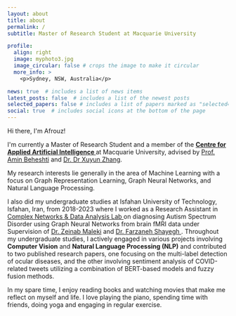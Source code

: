 ```yaml
---
layout: about
title: about
permalink: /
subtitle: Master of Research Student at Macquarie University

profile:
  align: right
  image: myphoto3.jpg
  image_circular: false # crops the image to make it circular
  more_info: >
    <p>Sydney, NSW, Australia</p>

news: true  # includes a list of news items
latest_posts: false  # includes a list of the newest posts
selected_papers: false # includes a list of papers marked as "selected={true}"
social: true  # includes social icons at the bottom of the page
---
```


Hi there, I'm Afrouz!

<!-- <font size="4.5"> -->
<!-- As an AI enthusiast, I am genuinely passionate about the advancements and potential of artificial intelligence, which fuels my drive to continuously learn and grow in this field. -->

I'm currently a Master of Research Student and a member of the <b><a href='https://www.mq.edu.au/research/research-centres-groups-and-facilities/centres/centre-for-applied-artificial-intelligence'>Centre for Applied Artificial Intelligence </a></b> at Macquarie University, advised by <a href='https://data-science-group.github.io/people/aminbeheshti/'> Prof. Amin Beheshti</a> and <a href='https://sites.google.com/site/seanzhangcs/'>Dr. Dr Xuyun Zhang</a>. 

My research interests lie generally in the area of Machine Learning with a focus on Graph Representation Learning, Graph Neural Networks, and Natural Language Processing. 

I also did my undergraduate studies at Isfahan University of Technology, Isfahan, Iran, from 2018-2023 where I worked as a Research Assistant in <a href='https://malekilab.ir/'>Complex Networks & Data Analysis Lab </a> on diagnosing Autism Spectrum Disorder using Graph Neural Networks from brain fMRI data under Supervision of <a href='https://zmaleki.iut.ac.ir/'>Dr. Zeinab Maleki</a> and <a href='https://shayegh.iut.ac.ir/'>Dr. Farzaneh Shayegh </a>. Throughout my undergraduate studies, I actively engaged in various projects involving <b>Computer Vision</b> and <b>Natural Language Processing (NLP)</b> and contributed to two published research papers, one focusing on the multi-label detection of ocular diseases, and the other involving sentiment analysis of COVID-related tweets utilizing a combination of BERT-based models and fuzzy fusion methods.


In my spare time, I enjoy reading books and watching movies that make me reflect on myself and life. I love playing the piano, spending time with friends, doing yoga and engaging in regular exercise.

<!-- </font> -->
<!-- In the field of Graph Representation Learning, I am keen on designing methods for analysing complex data (Brain, Social, or Biological Networks) as well as conducting research in the intersection of graph mining and NLP.  Additionally, I am intrigued by the integration of computer vision techniques into medical applications.  -->

<!-- I am a computer science graduate with a strong passion for artificial intelligence (AI). My primary research interests lie in the exciting fields of graph representation learning, computer vision, and natural language understanding. I am particularly fascinated by their applications in healthcare, as I believe AI has the potential to revolutionize the way we approach medical diagnostics and treatment. -->


<!-- Write your biography here. Tell the world about yourself. Link to your favorite [subreddit](http://reddit.com). You can put a picture in, too. The code is already in, just name your picture `prof_pic.jpg` and put it in the `img/` folder.

Put your address / P.O. box / other info right below your picture. You can also disable any of these elements by editing `profile` property of the YAML header of your `_pages/about.md`. Edit `_bibliography/papers.bib` and Jekyll will render your [publications page](/al-folio/publications/) automatically.

Link to your social media connections, too. This theme is set up to use [Font Awesome icons](http://fortawesome.github.io/Font-Awesome/) and [Academicons](https://jpswalsh.github.io/academicons/), like the ones below. Add your Facebook, Twitter, LinkedIn, Google Scholar, or just disable all of them. -->